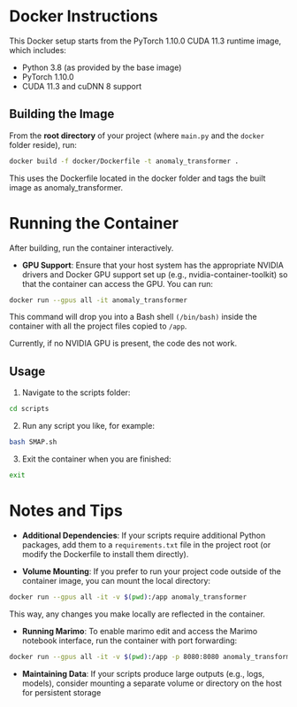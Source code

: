 # Docker Instructions

This Docker setup starts from the PyTorch 1.10.0 CUDA 11.3 runtime image, which includes:
- Python 3.8 (as provided by the base image)
- PyTorch 1.10.0
- CUDA 11.3 and cuDNN 8 support

## Building the Image

From the **root directory** of your project (where `main.py` and the `docker` folder reside), run:

```bash
docker build -f docker/Dockerfile -t anomaly_transformer .
```

This uses the Dockerfile located in the docker folder and tags the built image as anomaly_transformer.
# Running the Container
After building, run the container interactively.
- **GPU Support**: Ensure that your host system has the appropriate NVIDIA drivers and Docker GPU support set up (e.g., nvidia-container-toolkit) so that the container can access the GPU. You can run:

```bash
docker run --gpus all -it anomaly_transformer
```

This command will drop you into a Bash shell `(/bin/bash)` inside the container with all the project files copied to `/app`.

Currently, if no NVIDIA GPU is present, the code des not work.

## Usage

1. Navigate to the scripts folder:

```bash
cd scripts
```

2. Run any script you like, for example:
```bash 
bash SMAP.sh
```

3. Exit the container when you are finished:

```bash
exit
```

# Notes and Tips

- **Additional Dependencies**: If your scripts require additional Python packages, add them to a `requirements.txt` file in the project root (or modify the Dockerfile to install them directly).

- **Volume Mounting**: If you prefer to run your project code outside of the container image, you can mount the local directory:

```bash
docker run --gpus all -it -v $(pwd):/app anomaly_transformer
```

This way, any changes you make locally are reflected in the container.

- **Running Marimo**: To enable marimo edit and access the Marimo notebook interface, run the container with port forwarding:

```bash
docker run --gpus all -it -v $(pwd):/app -p 8080:8080 anomaly_transformer marimo edit --host 0.0.0.0 --port 8080 /app/marimo.py
```

- **Maintaining Data**: If your scripts produce large outputs (e.g., logs, models), consider mounting a separate volume or directory on the host for persistent storage

